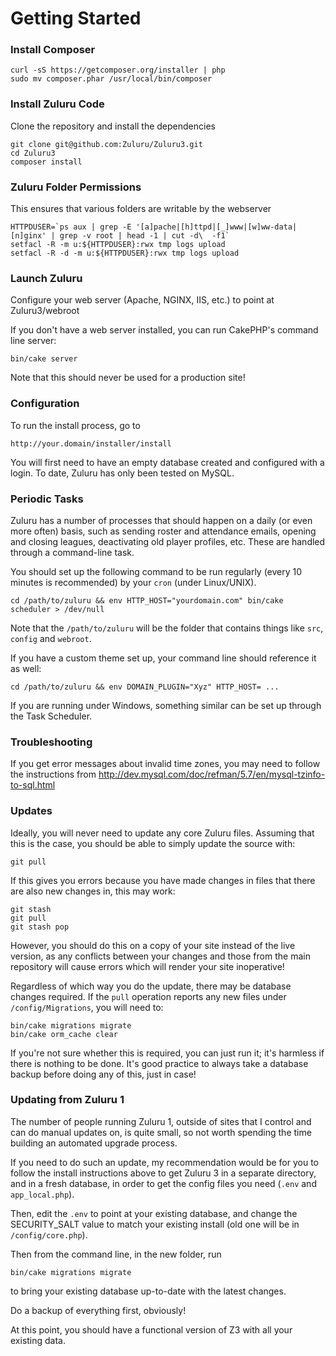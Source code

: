 # Getting Started

### Install Composer

    curl -sS https://getcomposer.org/installer | php
    sudo mv composer.phar /usr/local/bin/composer

### Install Zuluru Code

Clone the repository and install the dependencies

    git clone git@github.com:Zuluru/Zuluru3.git
    cd Zuluru3
    composer install

### Zuluru Folder Permissions

This ensures that various folders are writable by the webserver

    HTTPDUSER=`ps aux | grep -E '[a]pache|[h]ttpd|[_]www|[w]ww-data|[n]ginx' | grep -v root | head -1 | cut -d\  -f1`
    setfacl -R -m u:${HTTPDUSER}:rwx tmp logs upload
    setfacl -R -d -m u:${HTTPDUSER}:rwx tmp logs upload

### Launch Zuluru

Configure your web server (Apache, NGINX, IIS, etc.) to point at Zuluru3/webroot

If you don't have a web server installed, you can run CakePHP's command line server:

    bin/cake server

Note that this should never be used for a production site!

### Configuration

To run the install process, go to

    http://your.domain/installer/install

You will first need to have an empty database created and configured with a login. To date, Zuluru has only been tested on MySQL.

### Periodic Tasks

Zuluru has a number of processes that should happen on a daily (or even more often) basis, such as sending roster and attendance emails,
opening and closing leagues, deactivating old player profiles, etc. These are handled through a command-line task.

You should set up the following command to be run regularly (every 10 minutes is recommended) by your `cron` (under Linux/UNIX).

    cd /path/to/zuluru && env HTTP_HOST="yourdomain.com" bin/cake scheduler > /dev/null

Note that the `/path/to/zuluru` will be the folder that contains things like `src`, `config` and `webroot`.

If you have a custom theme set up, your command line should reference it as well:

    cd /path/to/zuluru && env DOMAIN_PLUGIN="Xyz" HTTP_HOST= ...

If you are running under Windows, something similar can be set up through the Task Scheduler.

### Troubleshooting

If you get error messages about invalid time zones, you may need to follow the instructions from http://dev.mysql.com/doc/refman/5.7/en/mysql-tzinfo-to-sql.html

### Updates

Ideally, you will never need to update any core Zuluru files. Assuming that this is the case, you should be able to simply update the source with:

    git pull

If this gives you errors because you have made changes in files that there are also new changes in, this may work:

    git stash
    git pull
    git stash pop

However, you should do this on a copy of your site instead of the live version, as any conflicts between your changes and those from the main repository
will cause errors which will render your site inoperative!

Regardless of which way you do the update, there may be database changes required.
If the `pull` operation reports any new files under `/config/Migrations`, you will need to:

    bin/cake migrations migrate
    bin/cake orm_cache clear

If you're not sure whether this is required, you can just run it; it's harmless if there is nothing to be done.
It's good practice to always take a database backup before doing any of this, just in case!

### Updating from Zuluru 1

The number of people running Zuluru 1, outside of sites that I control and can do manual updates on, is quite small, so not worth spending the time building an automated upgrade process.

If you need to do such an update, my recommendation would be for you to follow the install instructions above to get Zuluru 3 in a separate directory, and in a fresh database, in order to get the config files you need (`.env` and `app_local.php`).

Then, edit the `.env` to point at your existing database, and change the SECURITY_SALT value to match your existing install (old one will be in `/config/core.php`).

Then from the command line, in the new folder, run

	bin/cake migrations migrate

to bring your existing database up-to-date with the latest changes.

Do a backup of everything first, obviously!

At this point, you should have a functional version of Z3 with all your existing data.
